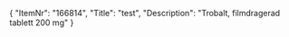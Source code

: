 {
  "ItemNr": "166814",
  "Title": "test",
  "Description": "Trobalt, filmdragerad tablett 200 mg"
}
